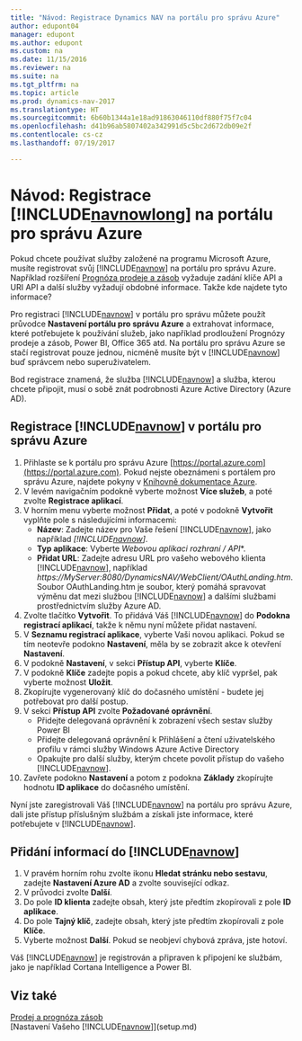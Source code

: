 ```yaml
---
title: "Návod: Registrace Dynamics NAV na portálu pro správu Azure"
author: edupont04
manager: edupont
ms.author: edupont
ms.custom: na
ms.date: 11/15/2016
ms.reviewer: na
ms.suite: na
ms.tgt_pltfrm: na
ms.topic: article
ms.prod: dynamics-nav-2017
ms.translationtype: HT
ms.sourcegitcommit: 6b60b1344a1e18ad91863046110df880f75f7c04
ms.openlocfilehash: d41b96ab5807402a342991d5c5bc2d672db09e2f
ms.contentlocale: cs-cz
ms.lasthandoff: 07/19/2017

---
```

# <a name="how-to-register-dynamics-nav-in-the-azure-management-portal"></a>Návod: Registrace [!INCLUDE[navnowlong](includes/navnowlong_md.md)] na portálu pro správu Azure
Pokud chcete používat služby založené na programu Microsoft Azure, musíte registrovat svůj [!INCLUDE[navnow](includes/navnow_md.md)] na portálu pro správu Azure. Například rozšíření [Prognóza prodeje a zásob](ui-extensions-sales-forecast.md) vyžaduje zadání klíče API a URI API a další služby vyžadují obdobné informace. Takže kde najdete tyto informace?

Pro registraci [!INCLUDE[navnow](includes/navnow_md.md)] v portálu pro správu můžete použít průvodce **Nastavení portálu pro správu Azure** a extrahovat informace, které potřebujete k používání služeb, jako například prodloužení Prognózy prodeje a zásob, Power BI, Office 365 atd. Na portálu pro správu Azure se stačí registrovat pouze jednou, nicméně musíte být v [!INCLUDE[navnow](includes/navnow_md.md)] buď správcem nebo superuživatelem.

Bod registrace znamená, že služba [!INCLUDE[navnow](includes/navnow_md.md)] a služba, kterou chcete připojit, musí o sobě znát podrobnosti Azure Active Directory (Azure AD).

## <a name="to-register-dynamics-nav-in-the-azure-management-portal"></a>Registrace [!INCLUDE[navnow](includes/navnow_md.md)] v portálu pro správu Azure
1. Přihlaste se k portálu pro správu Azure [https://portal.azure.com](https://portal.azure.com).
    Pokud nejste obeznámeni s portálem pro správu Azure, najdete pokyny v  [Knihovně dokumentace Azure](https://azure.microsoft.com/en-us/documentation/articles).
2. V levém navigačním podokně vyberte možnost **Více služeb**, a poté zvolte **Registrace aplikací**.
3. V horním menu vyberte možnost  **Přidat**, a poté v podokně **Vytvořit** vyplňte pole s následujícími informacemi:
    - **Název**: Zadejte název pro Vaše řešení [!INCLUDE[navnow](includes/navnow_md.md)], jako například *[!INCLUDE[navnow](includes/navnow_md.md)]*.
    - **Typ aplikace**: Vyberte **Webovou aplikaci* rozhraní / API**.
    - **Přidat URL**: Zadejte adresu URL pro vašeho webového klienta [!INCLUDE[navnow](includes/navnow_md.md)], například *https://MyServer:8080/DynamicsNAV/WebClient/OAuthLanding.htm*.
        Soubor OAuthLanding.htm je soubor, který pomáhá spravovat výměnu dat mezi službou [!INCLUDE[navnow](includes/navnow_md.md)] a dalšími službami prostřednictvím služby Azure AD.
4. Zvolte tlačítko **Vytvořit**.
    To přidává Váš [!INCLUDE[navnow](includes/navnow_md.md)] do **Podokna registrací aplikací**, takže k němu nyní můžete přidat nastavení.
5. V **Seznamu registrací aplikace**, vyberte Vaši novou aplikaci. Pokud se tím neotevře podokno **Nastavení**, měla by se zobrazit akce k otevření **Nastavení**.
6. V podokně **Nastavení**, v sekci **Přístup API**, vyberte **Klíče**.
7. V podokně **Klíče** zadejte popis a pokud chcete, aby klíč vypršel, pak vyberte možnost **Uložit**.
8. Zkopírujte vygenerovaný klíč do dočasného umístění - budete jej potřebovat pro další postup.  
9. V sekci **Přístup API** zvolte **Požadované oprávnění**.
    - Přidejte delegovaná oprávnění k zobrazení všech sestav služby Power BI
    - Přidejte delegovaná oprávnění k Přihlášení a čtení uživatelského profilu v rámci služby Windows Azure Active Directory
    - Opakujte pro další služby, kterým chcete povolit přístup do vašeho [!INCLUDE[navnow](includes/navnow_md.md)]. 
10. Zavřete podokno **Nastavení** a potom z podokna **Základy** zkopírujte hodnotu **ID aplikace** do dočasného umístění.

Nyní jste zaregistrovali Váš [!INCLUDE[navnow](includes/navnow_md.md)] na portálu pro správu Azure, dali jste přístup příslušným službám a získali jste informace, které potřebujete v [!INCLUDE[navnow](includes/navnow_md.md)].  

## <a name="to-add-the-information-to-dynamics-nav"></a>Přidání informací do [!INCLUDE[navnow](includes/navnow_md.md)]
1. V pravém horním rohu zvolte ikonu **Hledat stránku nebo sestavu**, zadejte **Nastavení Azure AD** a zvolte související odkaz.
2. V průvodci zvolte **Další**.
3. Do pole **ID klienta** zadejte obsah, který jste předtím zkopírovali z pole **ID aplikace**.
4. Do pole **Tajný klíč**, zadejte obsah, který jste předtím  zkopírovali z pole **Klíče**. 
5. Vyberte možnost **Další**.  Pokud se neobjeví chybová zpráva, jste hotoví.

Váš [!INCLUDE[navnow](includes/navnow_md.md)] je registrován a připraven k připojení ke službám, jako je například Cortana Intelligence a Power BI.

## <a name="see-also"></a>Viz také
[Prodej a prognóza zásob](ui-extensions-sales-forecast.md)  
[Nastavení Vašeho [!INCLUDE[navnow](includes/navnow_md.md)]](setup.md)  

